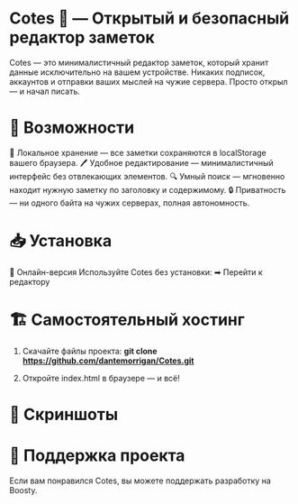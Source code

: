 # Cotes 📝 — Открытый и безопасный редактор заметок

Cotes — это минималистичный редактор заметок, который хранит данные исключительно на вашем устройстве. Никаких подписок, аккаунтов и отправки ваших мыслей на чужие сервера. Просто открыл — и начал писать.

# 🚀 Возможности

📌 Локальное хранение — все заметки сохраняются в localStorage вашего браузера.
🖊️ Удобное редактирование — минималистичный интерфейс без отвлекающих элементов.
🔍 Умный поиск — мгновенно находит нужную заметку по заголовку и содержимому.
🔒 Приватность — ни одного байта на чужих серверах, полная автономность.

# 📥 Установка
🔗 Онлайн-версия
Используйте Cotes без установки:
➡ Перейти к редактору

# 🏗 Самостоятельный хостинг
1) Скачайте файлы проекта: **git clone https://github.com/dantemorrigan/Cotes.git**

2) Откройте index.html в браузере — и всё!

# 🎨 Скриншоты


# 💖 Поддержка проекта
Если вам понравился Cotes, вы можете поддержать разработку на Boosty.

